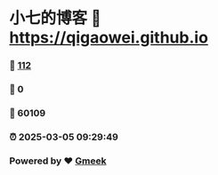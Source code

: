 # 小七的博客 :link: https://qigaowei.github.io 
### :page_facing_up: [112](https://qigaowei.github.io/tag.html) 
### :speech_balloon: 0 
### :hibiscus: 60109 
### :alarm_clock: 2025-03-05 09:29:49 
### Powered by :heart: [Gmeek](https://github.com/Meekdai/Gmeek)
